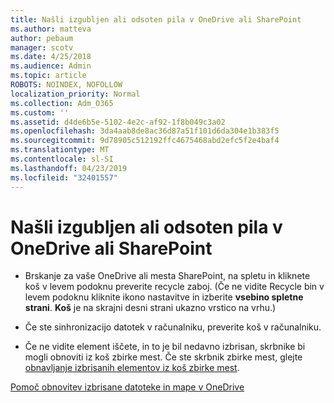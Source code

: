 ```yaml
---
title: Našli izgubljen ali odsoten pila v OneDrive ali SharePoint
ms.author: matteva
author: pebaum
manager: scotv
ms.date: 4/25/2018
ms.audience: Admin
ms.topic: article
ROBOTS: NOINDEX, NOFOLLOW
localization_priority: Normal
ms.collection: Adm_O365
ms.custom: ''
ms.assetid: d4de6b5e-5102-4e2c-af92-1f8b049c3a02
ms.openlocfilehash: 3da4aab8de8ac36d87a51f101d6da304e1b383f5
ms.sourcegitcommit: 9d78905c512192ffc4675468abd2efc5f2e4baf4
ms.translationtype: MT
ms.contentlocale: sl-SI
ms.lasthandoff: 04/23/2019
ms.locfileid: "32401557"
---
```

# <a name="find-lost-or-missing-files-in-onedrive-or-sharepoint"></a>Našli izgubljen ali odsoten pila v OneDrive ali SharePoint

- Brskanje za vaše OneDrive ali mesta SharePoint, na spletu in kliknete koš v levem podoknu preverite recycle zaboj. (Če ne vidite Recycle bin v levem podoknu kliknite ikono nastavitve in izberite **vsebino spletne strani**. **Koš** je na skrajni desni strani ukazno vrstico na vrhu.) 
    
- Če ste sinhronizacijo datotek v računalniku, preverite koš v računalniku. 
    
- Če ne vidite element iščete, in to je bil nedavno izbrisan, skrbnike bi mogli obnoviti iz koš zbirke mest. Če ste skrbnik zbirke mest, glejte [obnavljanje izbrisanih elementov iz koš zbirke mest](https://go.microsoft.com/fwlink/?linkid=866439).
    
[Pomoč obnovitev izbrisane datoteke in mape v OneDrive](https://go.microsoft.com/fwlink/?linkid=872872)
  

